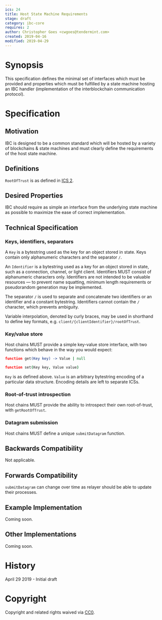 ```yaml
---
ics: 24
title: Host State Machine Requirements
stage: draft
category: ibc-core
requires: 2
author: Christopher Goes <cwgoes@tendermint.com>
created: 2019-04-16
modified: 2019-04-29
---
```


# Synopsis

This specification defines the minimal set of interfaces which must be provided and properties which must be fulfilled by a state machine hosting an IBC handler (implementation of the interblockchain communication protocol).

# Specification

## Motivation

IBC is designed to be a common standard which will be hosted by a variety of blockchains & state machines and must clearly define the requirements of the host state machine.

## Definitions

`RootOfTrust` is as defined in [ICS 2](../ics-2-consensus-requirements).

## Desired Properties

IBC should require as simple an interface from the underlying state machine as possible to maximize the ease of correct implementation.

## Technical Specification

### Keys, identifiers, separators

A `Key` is a bytestring used as the key for an object stored in state. Keys contain only alphanumeric characters and the separator `/`.

An `Identifier` is a bytestring used as a key for an object stored in state, such as a connection, channel, or light client. Identifiers MUST consist of alphanumeric characters only. Identifiers are not intended to be valuable resources — to prevent name squatting, minimum length requirements or pseudorandom generation may be implemented.

The separator `/` is used to separate and concatenate two identifiers or an identifier and a constant bytestring. Identifiers cannot contain the `/` character, which prevents ambiguity.

Variable interpolation, denoted by curly braces, may be used in shorthand to define key formats, e.g. `client/{clientIdentifier}/rootOfTrust`.

### Key/value store

Host chains MUST provide a simple key-value store interface, with two functions which behave in the way you would expect:

```coffeescript
function get(Key key) -> Value | null
```

```coffeescript
function set(Key key, Value value)
```

`Key` is as defined above. `Value` is an arbitrary bytestring encoding of a particular data structure. Encoding details are left to separate ICSs.

### Root-of-trust introspection

Host chains MUST provide the ability to introspect their own root-of-trust, with `getRootOfTrust`.

### Datagram submission

Host chains MUST define a unique `submitDatagram` function.

## Backwards Compatibility

Not applicable.

## Forwards Compatibility

`submitDatagram` can change over time as relayer should be able to update their processes.

## Example Implementation

Coming soon.

## Other Implementations

Coming soon.

# History

April 29 2019 - Initial draft

# Copyright

Copyright and related rights waived via [CC0](https://creativecommons.org/publicdomain/zero/1.0/).
